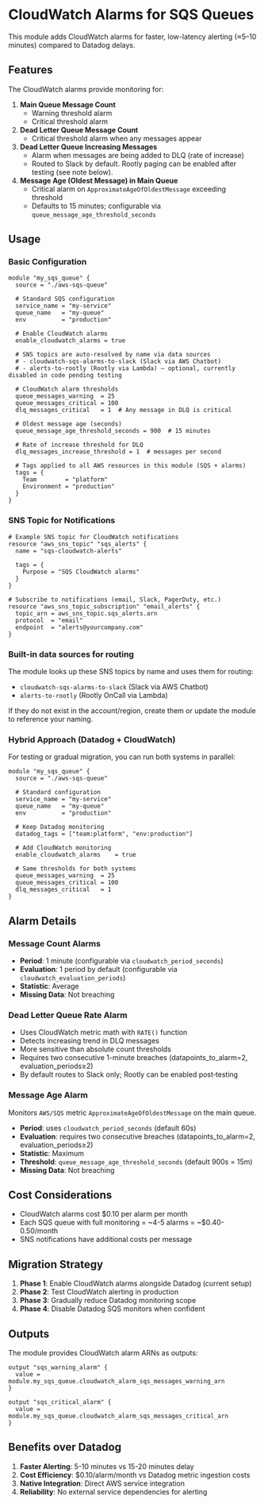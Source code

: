 # CloudWatch Alarms for SQS Queues

This module adds CloudWatch alarms for faster, low-latency alerting (≈5–10 minutes) compared to Datadog delays.

## Features

The CloudWatch alarms provide monitoring for:

1. **Main Queue Message Count**
   - Warning threshold alarm
   - Critical threshold alarm
2. **Dead Letter Queue Message Count**
   - Critical threshold alarm when any messages appear
3. **Dead Letter Queue Increasing Messages**
   - Alarm when messages are being added to DLQ (rate of increase)
   - Routed to Slack by default. Rootly paging can be enabled after testing (see note below).
4. **Message Age (Oldest Message) in Main Queue**
   - Critical alarm on `ApproximateAgeOfOldestMessage` exceeding threshold
   - Defaults to 15 minutes; configurable via `queue_message_age_threshold_seconds`

## Usage

### Basic Configuration

```hcl
module "my_sqs_queue" {
  source = "./aws-sqs-queue"
  
  # Standard SQS configuration
  service_name = "my-service"
  queue_name   = "my-queue"
  env          = "production"
  
  # Enable CloudWatch alarms
  enable_cloudwatch_alarms = true

  # SNS topics are auto-resolved by name via data sources
  # - cloudwatch-sqs-alarms-to-slack (Slack via AWS Chatbot)
  # - alerts-to-rootly (Rootly via Lambda) — optional, currently disabled in code pending testing

  # CloudWatch alarm thresholds
  queue_messages_warning  = 25
  queue_messages_critical = 100
  dlq_messages_critical   = 1  # Any message in DLQ is critical
  
  # Oldest message age (seconds)
  queue_message_age_threshold_seconds = 900  # 15 minutes
  
  # Rate of increase threshold for DLQ
  dlq_messages_increase_threshold = 1  # messages per second
  
  # Tags applied to all AWS resources in this module (SQS + alarms)
  tags = {
    Team        = "platform"
    Environment = "production"
  }
}
```

### SNS Topic for Notifications

```hcl
# Example SNS topic for CloudWatch notifications
resource "aws_sns_topic" "sqs_alerts" {
  name = "sqs-cloudwatch-alerts"
  
  tags = {
    Purpose = "SQS CloudWatch alarms"
  }
}

# Subscribe to notifications (email, Slack, PagerDuty, etc.)
resource "aws_sns_topic_subscription" "email_alerts" {
  topic_arn = aws_sns_topic.sqs_alerts.arn
  protocol  = "email"
  endpoint  = "alerts@yourcompany.com"
}
```

### Built-in data sources for routing

The module looks up these SNS topics by name and uses them for routing:

- `cloudwatch-sqs-alarms-to-slack` (Slack via AWS Chatbot)
- `alerts-to-rootly` (Rootly OnCall via Lambda)

If they do not exist in the account/region, create them or update the module to reference your naming.

### Hybrid Approach (Datadog + CloudWatch)

For testing or gradual migration, you can run both systems in parallel:

```hcl
module "my_sqs_queue" {
  source = "./aws-sqs-queue"
  
  # Standard configuration
  service_name = "my-service"
  queue_name   = "my-queue"
  env          = "production"
  
  # Keep Datadog monitoring
  datadog_tags = ["team:platform", "env:production"]
  
  # Add CloudWatch monitoring
  enable_cloudwatch_alarms    = true
  
  # Same thresholds for both systems
  queue_messages_warning  = 25
  queue_messages_critical = 100
  dlq_messages_critical   = 1
}
```

## Alarm Details

### Message Count Alarms
- **Period**: 1 minute (configurable via `cloudwatch_period_seconds`)
- **Evaluation**: 1 period by default (configurable via `cloudwatch_evaluation_periods`)
- **Statistic**: Average
- **Missing Data**: Not breaching

### Dead Letter Queue Rate Alarm
- Uses CloudWatch metric math with `RATE()` function
- Detects increasing trend in DLQ messages
- More sensitive than absolute count thresholds
- Requires two consecutive 1-minute breaches (datapoints_to_alarm=2, evaluation_periods≥2)
- By default routes to Slack only; Rootly can be enabled post‑testing

### Message Age Alarm
Monitors `AWS/SQS` metric `ApproximateAgeOfOldestMessage` on the main queue.

- **Period**: uses `cloudwatch_period_seconds` (default 60s)
- **Evaluation**: requires two consecutive breaches (datapoints_to_alarm=2, evaluation_periods≥2)
- **Statistic**: Maximum
- **Threshold**: `queue_message_age_threshold_seconds` (default 900s = 15m)
- **Missing Data**: Not breaching

## Cost Considerations

- CloudWatch alarms cost $0.10 per alarm per month
- Each SQS queue with full monitoring = ~4-5 alarms = ~$0.40-0.50/month
- SNS notifications have additional costs per message

## Migration Strategy

1. **Phase 1**: Enable CloudWatch alarms alongside Datadog (current setup)
2. **Phase 2**: Test CloudWatch alerting in production
3. **Phase 3**: Gradually reduce Datadog monitoring scope
4. **Phase 4**: Disable Datadog SQS monitors when confident

## Outputs

The module provides CloudWatch alarm ARNs as outputs:

```hcl
output "sqs_warning_alarm" {
  value = module.my_sqs_queue.cloudwatch_alarm_sqs_messages_warning_arn
}

output "sqs_critical_alarm" {
  value = module.my_sqs_queue.cloudwatch_alarm_sqs_messages_critical_arn
}
```

## Benefits over Datadog

1. **Faster Alerting**: 5-10 minutes vs 15-20 minutes delay
2. **Cost Efficiency**: $0.10/alarm/month vs Datadog metric ingestion costs
3. **Native Integration**: Direct AWS service integration
4. **Reliability**: No external service dependencies for alerting
